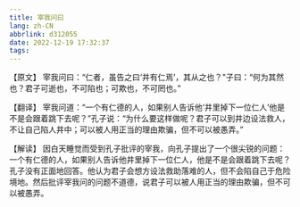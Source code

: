 ```yaml
---
title: 宰我问曰
lang: zh-CN
abbrlink: d312055
date: 2022-12-19 17:32:37
tags:
---
```


【原文】
宰我问曰：“仁者，虽告之曰‘井有仁焉’，其从之也？"子曰：“何为其然也？君子可逝也，不可陷也；可欺也，不可罔也。”

【翻译】
 宰我问道：“一个有仁德的人，如果别人告诉他‘井里掉下一位仁人’他是不是会跟着跳下去呢？”孔子说：“为什么要这样做呢？君子可以到井边设法救人，不让自己陷人井中；可以被人用正当的理由欺骗，但不可以被愚弄。”

【解读】
因白天睡觉而受到孔子批评的宰我，向孔子提出了一个很尖锐的问题：一个有仁德的人，如果别人告诉他井里掉下一位仁人，他是不是会跟着跳下去呢？孔子没有正面地回答。他认为君子会想方设法救助落难的人，但不会陷自己于危险境地。然后批评宰我问的问题不道德，说君子可以被人用正当的理由欺骗，但不可以被愚弄。
